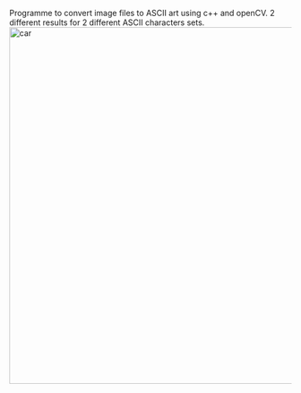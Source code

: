 Programme to convert image files to ASCII art using c++ and openCV.
2 different results for 2 different ASCII characters sets.
<img width="636" alt="car" src="https://github.com/Peczyn/IMG_to_ASCII/assets/142744067/5fbc57d8-25c1-4c58-91fd-9e62c93b5815">

